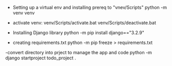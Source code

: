 - Setting up a virtual env and installing prereq to "vnev/Scripts"
    python -m venv venv

- activate venv:
    venv/Scripts/activate.bat
    venv/Scripts/deactivate.bat

- Installing Django library
    python -m pip install django=="3.2.9"

- creating requirements.txt 
    python -m pip freeze > requirements.txt

-convert directory into prject to manage the app and code
    python -m django startproject todo_project .